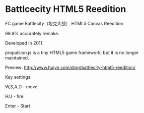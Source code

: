 # Battlcecity HTML5 Reedition
FC game Battlecity（坦克大战） HTML5 Canvas Reedition

99.9% accurately remake.

Developed in 2011.

propulsion.js is a tiny HTML5 game framework, but it is no longer maintained.

Preview: http://www.huiyn.com/ding/battlecity-html5-reedition/

Key settings:

W,S,A,D - move

H/J - fire

Enter - Start
